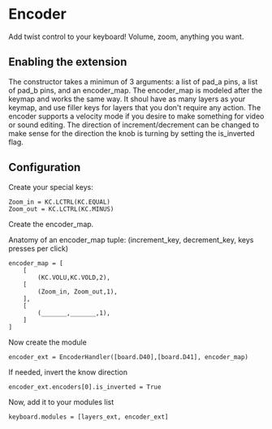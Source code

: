 # Encoder
Add twist control to your keyboard! Volume, zoom, anything you want.

## Enabling the extension
The constructor takes a minimun of 3 arguments: a list of pad_a pins, a list of pad_b pins, 
and an encoder_map.  The encoder_map is modeled after the keymap and works the
same way. It shoul have as many layers as your keymap, and use filler keys for 
layers that you don't require any action.  The encoder supports a velocity mode
if you desire to make something for video or sound editing. The direction of 
increment/decrement can be changed to make sense for the direction the knob is 
turning by setting the is_inverted flag.

## Configuration
Create your special keys:
```
Zoom_in = KC.LCTRL(KC.EQUAL)
Zoom_out = KC.LCTRL(KC.MINUS)
```
Create the encoder_map.

Anatomy of an encoder_map tuple: (increment_key, decrement_key, keys presses per click)
```
encoder_map = [
    [
        (KC.VOLU,KC.VOLD,2),
    [
        (Zoom_in, Zoom_out,1),
    ],
    [
        (_______,_______,1),
    ]
]
```

Now create the module
```
encoder_ext = EncoderHandler([board.D40],[board.D41], encoder_map)
```

If needed, invert the know direction
```
encoder_ext.encoders[0].is_inverted = True
```

Now, add it to your modules list
```
keyboard.modules = [layers_ext, encoder_ext]
```

